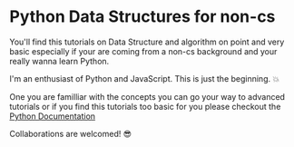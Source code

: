 # Python Data Structures for non-cs

You'll find this tutorials on Data Structure and algorithm on point and very basic especially if your are coming from a non-cs background and your really wanna learn Python.

I'm an enthusiast of Python and JavaScript. This is just the beginning. :boom:

One you are familliar with the concepts you can go your way to advanced tutorials or if you find this tutorials too basic for you please checkout the [Python Documentation](https://docs.python.org/3/tutorial/)

Collaborations are welcomed! :sunglasses: